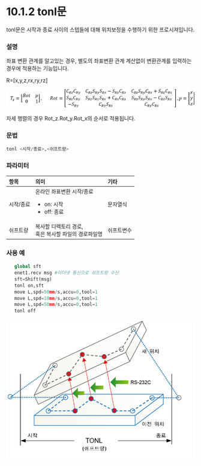 ﻿# 10.1.2 tonl문

tonl문은 시작과 종료 사이의 스텝들에 대해 위치보정을 수행하기 위한 프로시져입니다.

### 설명

좌표 변환 관계를 알고있는 경우, 별도의 좌표변환 관계 계산없이 변환관계를 입력하는 경우에 적용하는 기능입니다.  

R=[x,y,z,rx,ry,rz]

![](../../_assets/tonl2.png)

자세 행렬의 경우 Rot_z.Rot_y.Rot_x의 순서로 적용됩니다.

### 문법

```python
tonl <시작/종료>,<쉬프트량>
```

### 파라미터

<table>
  <thead>
    <tr>
      <th style="text-align:left">항목</th>
      <th style="text-align:left">의미</th>
      <th style="text-align:left">기타</th>
    </tr>
  </thead>
  <tbody>
  <tr>
      <td style="text-align:left">시작/종료</td>
      <td style="text-align:left">
        온라인 좌표변환 시작/종료<br>
        <ul>
        <li>on: 시작</li>
        <li>off: 종료</li>
        </ul>
      </td>
      <td style="text-align:left">문자열식</td>
    </tr>
    <tr>
      <td style="text-align:left">쉬프트량</td>
      <td style="text-align:left">
        복사할 디렉토리 경로,<br>
        혹은 복사할 파일의 경로파일명
      </td>
      <td style="text-align:left">쉬프트변수</td>
    </tr>
  </tbody>
</table>

### 사용 예

```python
   global sft
   enet1.recv msg #이더넷 통신으로 쉬프트량 수신
   sft=Shift(msg)
   tonl on,sft
   move L,spd=50mm/s,accu=0,tool=1
   move L,spd=10mm/s,accu=0,tool=1
   move L,spd=50mm/s,accu=0,tool=1
   tonl off
```

![](../../_assets/tonl.png)

